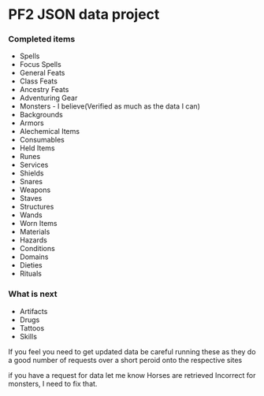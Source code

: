 # PF2 JSON data project

### Completed items
* Spells
* Focus Spells
* General Feats
* Class Feats
* Ancestry Feats
* Adventuring Gear
* Monsters - I believe(Verified as much as the data I can)
* Backgrounds
* Armors
* Alechemical Items
* Consumables
* Held Items
* Runes
* Services
* Shields
* Snares 
* Weapons
* Staves
* Structures
* Wands
* Worn Items
* Materials
* Hazards
* Conditions
* Domains
* Dieties
* Rituals

### What is next
* Artifacts
* Drugs
* Tattoos
* Skills


If you feel you need to get updated data be careful running these as they do a good number of requests over a short peroid onto the respective sites

if you have a request for data let me know
Horses are retrieved Incorrect for monsters, I need to fix that.


